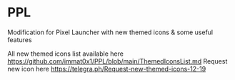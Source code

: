 # PPL
Modification for Pixel Launcher with new themed icons & some useful features

All new themed icons list available here https://github.com/immat0x1/PPL/blob/main/ThemedIconsList.md
Request new icon here https://telegra.ph/Request-new-themed-icons-12-19
